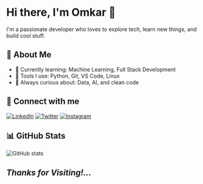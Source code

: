 # Hi there, I'm Omkar 👋

I'm a passionate developer who loves to explore tech, learn new things, and build cool stuff.

## 🚀 About Me
- 🌱 Currently learning: Machine Learning, Full Stack Development
- 🔧 Tools I use: Python, Git, VS Code, Linux
- 🧠 Always curious about: Data, AI, and clean code

## 🔗 Connect with me
[![LinkedIn](https://img.shields.io/badge/LinkedIn-blue?logo=linkedin&style=flat&logoColor=white)](https://www.linkedin.com/in/your-profile)
[![Twitter](https://img.shields.io/badge/Twitter-blue?logo=twitter&style=flat&logoColor=white)](https://twitter.com/your-handle)
[![Instagram](https://img.shields.io/badge/Instagram-blue?logo=instagram&style=flat&logoColor=white)](https://www.instagram.com/omkar._017/)

## 📊 GitHub Stats
![GitHub stats](https://github-readme-stats.vercel.app/api?username=Omkar-017&show_icons=true&theme=radical)


## _Thanks for Visiting!..._
